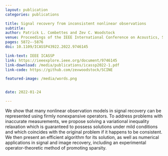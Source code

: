 ```yaml
---
layout: publication
categories: publications

title: Signal recovery from inconsistent nonlinear observations
subtitle: 
author: Patrick L. Combettes and Zev C. Woodstock
venue: Proceedings of the IEEE International Conference on Acoustics, Speech, and Signal Processing 
pages: 5872–-5876
doi: 10.1109/ICASSP43922.2022.9746145

link-text: IEEE ICASSP
link: https://ieeexplore.ieee.org/document/9746145
link-download: /media/publications/icassp2022-1.pdf
link-code: https://github.com/zevwoodstock/SCINE

featured-image: /media/words.png


date: 2022-01-24

---
```


We show that many nonlinear observation models in signal recovery can be represented using firmly nonexpansive operators. To address problems with inaccurate measurements, we propose solving a variational inequality relaxation which is guaranteed to possess solutions under mild conditions and which coincides with the original problem if it happens to be consistent. We then present an efficient algorithm for its solution, as well as numerical applications in signal and image recovery, including an experimental operator-theoretic method of promoting sparsity.
